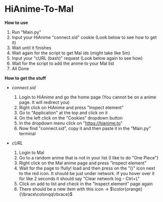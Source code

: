 # HiAnime-To-Mal

**How to use**
1. Run "Main.py"
2. Input your HiAnime "connect.sid" cookie (Look below to see how to get it)
3. Wait until it finishes
4. Wait again for the script to get Mal ids (might take like 5m)
5. Input your "cURL (bash)" request (Look below again to see how)
6. Wait for the script to add the anime to your Mal list
7. All Done

**How to get the stuff**
- *connect.sid*
  1. Login to HiAnime and go the home page (You cannot be on a anime page. It will redirect you)
  2. Right click on HiAnime and press "Inspect element"
  3. Go to "Application" at the top and click on it
  4. On the left click on the "Cookies" dropdown button
  5. In the dropdown menu click on "https://hianime.to"
  6. Now find "connect.sid", copy it and then paste it in the "Main.py" terminal

- *cURL*
  1. Login to Mal
  2. Go to a random anime that is not in your list (I like to do "One Piece")
  3. Right click on the Mal anime page and press "Inspect element"
  4. Wait for the page to !fully! load and then press on the "(\)" icon next to the red icon. It should be just under network. If you hover over it for like 2 seconds it should say "Clear network log - Ctrl+L"
  5. Click on add to list and check in the "Inspect element" page again
  6. There should be a new item with this icon -> $\color{orange}{\lbrace\colonqq\rbrace}$
